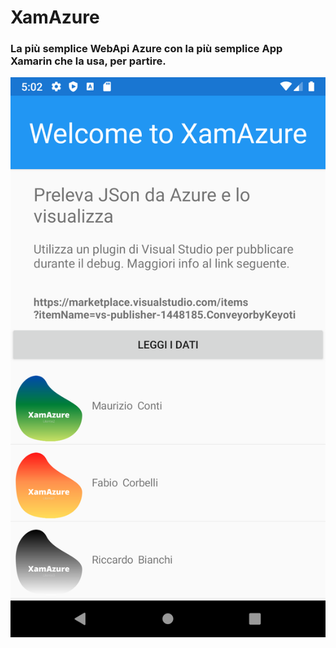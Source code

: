 # XamAzure
### La più semplice WebApi Azure con la più semplice App Xamarin che la usa, per partire.

![](images/Home.png)
